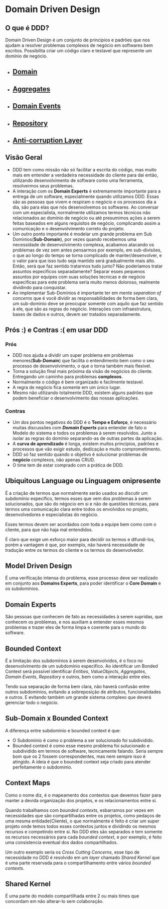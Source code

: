 # Domain Driven Design

## O que é DDD?

Domain Driven Design é um conjunto de principios e padrões que nos ajudam a resolver problemas complexos de negócio em softwares bem escritos. Possibilita criar um código claro e testavel que represente um domínio de negócio.

- ## [Domain](https://github.com/matsennin/domain-driven-design/blob/master/domain.md)
- ## [Aggregates](https://github.com/matsennin/domain-driven-design/blob/master/aggregates.md)
- ## [Domain Events](https://github.com/matsennin/domain-driven-design/blob/master/domain-events.md)
- ## [Repository](https://github.com/matsennin/domain-driven-design/blob/master/repository.md)
- ## [Anti-corruption Layer](https://github.com/matsennin/domain-driven-design/blob/master/anti-corruption-layer.md)

## Visão Geral
- DDD tem como missão não só facilitar a escrita do código, mas muito mais em entender a verdadeira necessidade do cliente para dai então, utilizando desenvolvimento de software como uma ferramenta, resolvermos seus problemas.
- A interação com os **Domain Experts** é extremamente importante para a entrega de um software, especialmente quando utilizamos DDD. Essas são as pessoas que vivem e respiram o negócio e os processos dia a dia, são para elas que nós desenvolvemos os softwares. Ao conversar com um especialista, normalmente utilizamos termos técnicos não relacionados ao domínio de negócio ou até presumimos ações a serem feitas baseados em alguns requisitos de negócio, complicando assim a comunicação e o desenvolvimento correto do projeto.
- Um outro ponto importante é modelar um grande problema em Sub Dominios(**Sub-Domain**), por vezes quando recebemos uma necessidade de desenvolvimento complexa, acabamos atacando os problemas de vez sem antes pensarmos por exemplo, em sub-divisões, o que ao longo do tempo se torna complicado de manter/desenvolver, e o valor para que isso tudo seja mantido será gradualmente mais alto. Então, será que faz sentido tratarmos tudo junto? Não poderiamos tratar assuntos especificos separadamente? Separar esses pequenos assuntos por equipes com suas soluções tecnicas e de negócio especificas para este problema seria muito menos doloroso, realmente dividindo para conquistar.
- Ao implementar Sub-Dominios é importante ter em mente _separation of concerns_ que é você dividir as responsabilidades de forma bem clara, um sub-dominio deve se preocupar somente com aquilo que faz sentido à ele, que são as regras do negócio. Interações com infraestrutura, bases de dados e outros, devem ser tratados separadamente.

## Prós :) e Contras :( em usar DDD
### Prós
- DDD nos ajuda a dividir um super problema em problemas menores(**Sub-Domain**) que facilita o entendimento bem como o seu processo de desenvolvimento, o que o torna também mais flexivel.
- Torna a solução final mais próxima da visão de negócios do cliente. Entregando um caminho para problemas **complexos**.
- Normalmente o código é bem organizado e facilmente testavel.
- A regra de negócio fica somente em um único lugar.
- Mesmo não utilizando totalmente DDD, existem alguns padrões que podem beneficiar o desenvolvimento das nossas aplicações.

### Contras
- Um dos pontos negativos do DDD é o **Tempo e Esforço**, é necessário muitas discussões com _**Domain Experts**_ para entender de fato o Modelo do sistema e todos os problemas à serem resolvidos. Junto a isolar as regras do domínio separando-as de outras partes da aplicação.
- A **curva de aprendizado** é longa, existem muitos principios, padrões e processos que vão exigir estudo, dedicação e muito comprometimento.
- DDD só faz sentido quando o objetivo é solucionar problemas de **negócio** complexos, não apenas CRUD.
- O time tem de estar comprado com a prática de DDD.





## Ubiquitous Language ou Linguagem onipresente
É a criação de termos que normalmente serão usados ao discutir um subdomínio especifico, termos esses que vem dos problemas à serem solucionados, que são do négocio em si e não de questões técnicas, para termos uma comunicação clara entre todos os envolvidos no projeto, desenvolvedores e especialistas do negócio.

Esses termos devem ser acordados com toda a equipe bem como com o cliente, para que não haja mal entendidos.

É claro que exige um esforço maior para decidir os termos e difundi-los, porém a vantagem é que, por exemplo, não haverá necessidade de tradução entre os termos do cliente e os termos do desenvolvedor.

## Model Driven Design
É uma verificação intensa do problema, esse processo deve ser realizado em conjunto aos **Domains Experts**, para poder identificar o **Core Domain** e os subdomínios.

## Domain Experts
São pessoas que conhecem de fato as necessidades à serem supridas, que conhecem os problemas, e nos auxiliam a entender esses mesmos problemas e trazer eles de forma limpa e coerente para o mundo do software.

## Bounded Context
É a limitação dos subdomínios à serem desenvolvidos, é o foco no desenvolvimento de um subdomínio especifico. Ao identificar um Bonded Context será possível identificar *Entities*, *ValueObjects*, *Aggregates*, *Domain Events*, *Repository* e outros, bem como a interação entre eles.

Tendo sua separação de forma bem clara, não haverá confusão entre outros subdomínios, evitando a sobreposição de atributos, funcionalidades e outros. E evitando também um grande sistema complexo que deverá gerenciar todo o negócio.

## Sub-Domain x Bounded Context

A diferença entre subdominio e bounded context é que:
- O Subdominio é como o problema a ser solucionado foi subdividido.
- Bounded context é como esse mesmo problema foi sulucionado e subdividido em termos de software, tecnicamente falando.
Seria sempre bom que os 2 fossem correspondentes, mas nem sempre isso é atingido. A ideia é que o bounded context seja criado para atender perfeitamente o subdominio.


## Context Maps
Como o nome diz, é o mapeamento dos contextos que devemos fazer para manter a devida organização dos projetos, e os relacionamentos entre si.

Quando trabalhamos com *bounded contexts*, esbarramos por vezes em necessidades que são compartilhadas entre os projetos, como pedaços de uma mesma entidade(Cliente), o que normalmente é feito é criar um super projeto onde temos todos esses contextos juntos e dividindo os mesmos recursos e competindo entre si. 
No DDD eles são separados e tem somente os recursos necessários para cada *bounded context*, e por exemplo, é feito uma consistencia eventual dos dados compartilhados.

Um outro exemplo seria os *Cross Cutting Concerns*, esse tipo de necessidade no DDD é resolvido em um *layer* chamado *Shared Kernel* que é uma parte reservada para o compartilhamento entre vários *bounded contexts*.


## Shared Kernel
É uma parte do modelo compartilhada entre 2 ou mais times que concordam em não alterar-lo sem colaboração.
